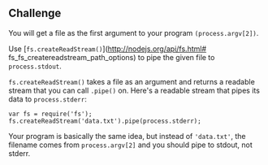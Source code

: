 ## Challenge
You will get a file as the first argument to your program `(process.argv[2])`.

Use [`fs.createReadStream()`](http://nodejs.org/api/fs.html# fs_fs_createreadstream_path_options) to pipe the given file to `process.stdout`. 

`fs.createReadStream()` takes a file as an argument and returns a readable stream that you can call `.pipe()` on. Here's a readable stream that pipes its data to `process.stderr`:

    var fs = require('fs');
    fs.createReadStream('data.txt').pipe(process.stderr);

Your program is basically the same idea, but instead of `'data.txt'`, the filename comes from `process.argv[2]` and you should pipe to stdout, not stderr.